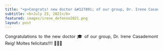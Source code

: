 ```yaml
---
title: "<p>Congrats! new doctor &#127891; of our group, Dr. Irene Casademont Reig &#127881;&#127881;&#127881;</p>"
subtitle: <b>July 23, 2021</b>
featured: images/irene_defense2021.png
layout: post
---
```


<P ALIGN="justify"> Congratulations to the new doctor &#127891; of our group,  	
Dr. Irene Casademont Reig! Moltes felicitats!!!! &#127881;&#127881;&#127881;</p>
